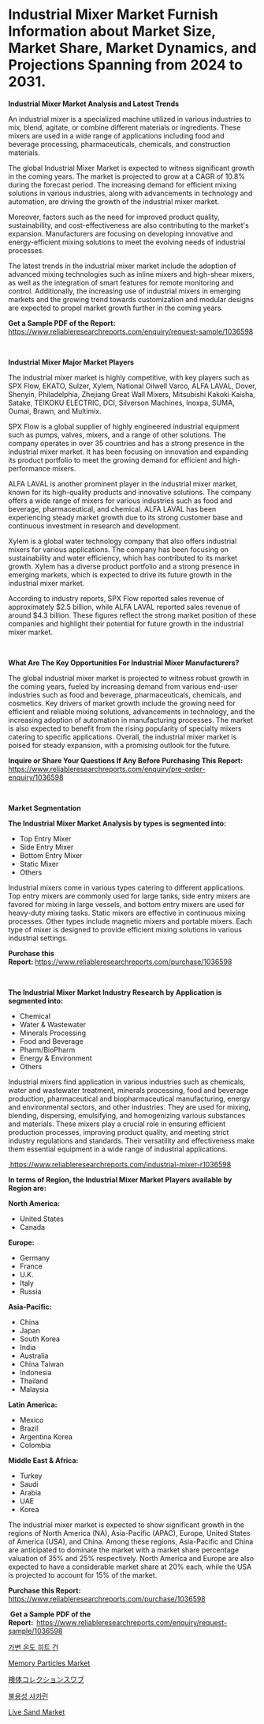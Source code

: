 <p><h1>Industrial Mixer Market Furnish Information about Market Size, Market Share, Market Dynamics, and Projections Spanning from 2024 to 2031.</h1></p><p><strong>Industrial Mixer Market Analysis and Latest Trends</strong></p>
<p><p>An industrial mixer is a specialized machine utilized in various industries to mix, blend, agitate, or combine different materials or ingredients. These mixers are used in a wide range of applications including food and beverage processing, pharmaceuticals, chemicals, and construction materials.</p><p>The global Industrial Mixer Market is expected to witness significant growth in the coming years. The market is projected to grow at a CAGR of 10.8% during the forecast period. The increasing demand for efficient mixing solutions in various industries, along with advancements in technology and automation, are driving the growth of the industrial mixer market.</p><p>Moreover, factors such as the need for improved product quality, sustainability, and cost-effectiveness are also contributing to the market's expansion. Manufacturers are focusing on developing innovative and energy-efficient mixing solutions to meet the evolving needs of industrial processes.</p><p>The latest trends in the industrial mixer market include the adoption of advanced mixing technologies such as inline mixers and high-shear mixers, as well as the integration of smart features for remote monitoring and control. Additionally, the increasing use of industrial mixers in emerging markets and the growing trend towards customization and modular designs are expected to propel market growth further in the coming years.</p></p>
<p><strong>Get a Sample PDF of the Report:&nbsp;</strong> <a href="https://www.reliableresearchreports.com/enquiry/request-sample/1036598">https://www.reliableresearchreports.com/enquiry/request-sample/1036598</a></p>
<p>&nbsp;</p>
<p><strong>Industrial Mixer Major Market Players</strong></p>
<p><p>The industrial mixer market is highly competitive, with key players such as SPX Flow, EKATO, Sulzer, Xylem, National Oilwell Varco, ALFA LAVAL, Dover, Shenyin, Philadelphia, Zhejiang Great Wall Mixers, Mitsubishi Kakoki Kaisha, Satake, TEIKOKU ELECTRIC, DCI, Silverson Machines, Inoxpa, SUMA, Oumai, Brawn, and Multimix.</p><p>SPX Flow is a global supplier of highly engineered industrial equipment such as pumps, valves, mixers, and a range of other solutions. The company operates in over 35 countries and has a strong presence in the industrial mixer market. It has been focusing on innovation and expanding its product portfolio to meet the growing demand for efficient and high-performance mixers.</p><p>ALFA LAVAL is another prominent player in the industrial mixer market, known for its high-quality products and innovative solutions. The company offers a wide range of mixers for various industries such as food and beverage, pharmaceutical, and chemical. ALFA LAVAL has been experiencing steady market growth due to its strong customer base and continuous investment in research and development.</p><p>Xylem is a global water technology company that also offers industrial mixers for various applications. The company has been focusing on sustainability and water efficiency, which has contributed to its market growth. Xylem has a diverse product portfolio and a strong presence in emerging markets, which is expected to drive its future growth in the industrial mixer market.</p><p>According to industry reports, SPX Flow reported sales revenue of approximately $2.5 billion, while ALFA LAVAL reported sales revenue of around $4.3 billion. These figures reflect the strong market position of these companies and highlight their potential for future growth in the industrial mixer market.</p></p>
<p>&nbsp;</p>
<p><strong>What Are The Key Opportunities For Industrial Mixer Manufacturers?</strong></p>
<p><p>The global industrial mixer market is projected to witness robust growth in the coming years, fueled by increasing demand from various end-user industries such as food and beverage, pharmaceuticals, chemicals, and cosmetics. Key drivers of market growth include the growing need for efficient and reliable mixing solutions, advancements in technology, and the increasing adoption of automation in manufacturing processes. The market is also expected to benefit from the rising popularity of specialty mixers catering to specific applications. Overall, the industrial mixer market is poised for steady expansion, with a promising outlook for the future.</p></p>
<p><strong>Inquire or Share Your Questions If Any Before Purchasing This Report:</strong> <a href="https://www.reliableresearchreports.com/enquiry/pre-order-enquiry/1036598">https://www.reliableresearchreports.com/enquiry/pre-order-enquiry/1036598</a></p>
<p>&nbsp;</p>
<p><strong>Market Segmentation</strong></p>
<p><strong>The Industrial Mixer Market Analysis by types is segmented into:</strong></p>
<p><ul><li>Top Entry Mixer</li><li>Side Entry Mixer</li><li>Bottom Entry Mixer</li><li>Static Mixer</li><li>Others</li></ul></p>
<p><p>Industrial mixers come in various types catering to different applications. Top entry mixers are commonly used for large tanks, side entry mixers are favored for mixing in large vessels, and bottom entry mixers are used for heavy-duty mixing tasks. Static mixers are effective in continuous mixing processes. Other types include magnetic mixers and portable mixers. Each type of mixer is designed to provide efficient mixing solutions in various industrial settings.</p></p>
<p><strong>Purchase this Report:&nbsp;</strong><a href="https://www.reliableresearchreports.com/purchase/1036598">https://www.reliableresearchreports.com/purchase/1036598</a></p>
<p>&nbsp;</p>
<p><strong>The Industrial Mixer Market Industry Research by Application is segmented into:</strong></p>
<p><ul><li>Chemical</li><li>Water & Wastewater</li><li>Minerals Processing</li><li>Food and Beverage</li><li>Pharm/BioPharm</li><li>Energy & Environment</li><li>Others</li></ul></p>
<p><p>Industrial mixers find application in various industries such as chemicals, water and wastewater treatment, minerals processing, food and beverage production, pharmaceutical and biopharmaceutical manufacturing, energy and environmental sectors, and other industries. They are used for mixing, blending, dispersing, emulsifying, and homogenizing various substances and materials. These mixers play a crucial role in ensuring efficient production processes, improving product quality, and meeting strict industry regulations and standards. Their versatility and effectiveness make them essential equipment in a wide range of industrial applications.</p></p>
<p><a href="https://www.reliableresearchreports.com/industrial-mixer-r1036598">&nbsp;https://www.reliableresearchreports.com/industrial-mixer-r1036598</a></p>
<p><strong>In terms of Region, the Industrial Mixer Market Players available by Region are:</strong></p>
<p>
    <p> <strong> North America: </strong>
        <ul>
            <li>United States</li>
            <li>Canada</li>
        </ul>
        </p> 
    <p> <strong> Europe: </strong>
        <ul>
            <li>Germany</li>
            <li>France</li>
            <li>U.K.</li>
            <li>Italy</li>
            <li>Russia</li>
        </ul>
        </p> 
    <p> <strong> Asia-Pacific: </strong>
        <ul>
            <li>China</li>
            <li>Japan</li>
            <li>South Korea</li>
            <li>India</li>
            <li>Australia</li>
            <li>China Taiwan</li>
            <li>Indonesia</li>
            <li>Thailand</li>
            <li>Malaysia</li>
        </ul>
        </p> 
    <p> <strong> Latin America: </strong>
        <ul>
            <li>Mexico</li>
            <li>Brazil</li>
            <li>Argentina Korea</li>
            <li>Colombia</li>
        </ul>
        </p> 
    <p> <strong> Middle East & Africa: </strong>
        <ul>
            <li>Turkey</li>
            <li>Saudi</li>
            <li>Arabia</li>
            <li>UAE</li>
            <li>Korea</li>
        </ul>
    </p>
    </p>
<p><p>The industrial mixer market is expected to show significant growth in the regions of North America (NA), Asia-Pacific (APAC), Europe, United States of America (USA), and China. Among these regions, Asia-Pacific and China are anticipated to dominate the market with a market share percentage valuation of 35% and 25% respectively. North America and Europe are also expected to have a considerable market share at 20% each, while the USA is projected to account for 15% of the market.</p></p>
<p><strong>Purchase this Report: </strong><a href="https://www.reliableresearchreports.com/purchase/1036598">https://www.reliableresearchreports.com/purchase/1036598</a></p>
<p>&nbsp;<strong>Get a Sample PDF of the Report:&nbsp;&nbsp;</strong><a href="https://www.reliableresearchreports.com/enquiry/request-sample/1036598">https://www.reliableresearchreports.com/enquiry/request-sample/1036598</a></p>
<p><strong></strong></p>
<p><p><a href="https://github.com/trmesnao7959541/Market-Research-Report-List-1/blob/main/369923232469.md">가변 온도 히트 건</a></p><p><a href="https://www.linkedin.com/pulse/memory-particles-market-comprehensive-assessment-type-application-1qdpf?trackingId=mWj2f0Bvl70ykm8Dex465g%3D%3D">Memory Particles Market</a></p><p><a href="https://medium.com/@effiesporer2023/%E6%A8%99%E6%9C%AC%E5%8F%8E%E9%9B%86%E3%82%B9%E3%83%AF%E3%83%96%E5%B8%82%E5%A0%B4-%E5%B8%82%E5%A0%B4cagr-%E5%B8%82%E5%A0%B4%E3%83%88%E3%83%AC%E3%83%B3%E3%83%89-%E3%81%8A%E3%82%88%E3%81%B3%E6%88%90%E9%95%B7%E6%88%A6%E7%95%A5%E3%81%AB%E9%96%A2%E3%81%99%E3%82%8B%E6%B4%9E%E5%AF%9F-a54fc4bc42a7">検体コレクションスワブ</a></p><p><a href="https://github.com/vsn7qpua81q/Market-Research-Report-List-1/blob/main/513159232470.md">불용성 사카린</a></p><p><a href="https://issuu.com/reportprime-2/docs/live-sand-market-size-2030.pptx">Live Sand Market</a></p></p>
